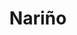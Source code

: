 ---
title: Nariño
menu:
  main:
    parent: departamentos
type: departamentos
layout: single
image: /images/regiones/departamentos/narino.jpg
bgImage: /images/regiones/departamentos/banner-narino.png
---